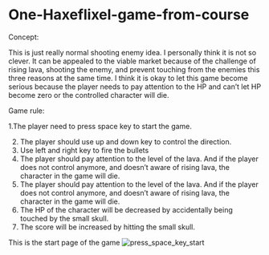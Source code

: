 # One-Haxeflixel-game-from-course

Concept:

This is just really normal shooting enemy idea. I personally think it is not so clever. It can be appealed to the viable market because of the challenge of rising lava, shooting the enemy, and prevent touching from the enemies this three reasons at the same time. I think it is okay to let this game become serious because the player needs to pay attention to the HP and can’t let HP become zero or the controlled character will die. 

Game rule:

1.The player need to press space key to start the game.
 
2. The player should use up and down key to control the direction.
3. Use left and right key to fire the bullets
4. The player should pay attention to the level of the lava. And if the player does not control anymore, and doesn’t aware of rising lava, the character in the game will die.
5. The player should pay attention to the level of the lava. And if the player does not control anymore, and doesn’t aware of rising lava, the character in the game will die.
6. The HP of the character will be decreased by accidentally being touched by the small skull.
7. The score will be increased by hitting the small skull.


This is the start page of the game
![press_space_key_start](https://user-images.githubusercontent.com/56701603/137651914-620471ba-0d32-4368-8480-571ccaf59c13.jpg)




